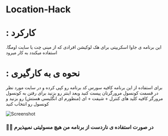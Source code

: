 # Location-Hack

# : کارکرد

.این برنامه ی جاوا اسکریپتی برای هک لوکیشن افرادی که از مینی چت یا سایت اومگا استفاده میکندد به کار میرود

# : نحوه ی به کارگیری

برای استفاده از این برنامه کافیه سورس کد برنامه رو کپی کرده و در سایت مورد نظر در قسمت کونسول مرورگرتان پیست کنید وبعد اینتر رو بزنید برای رفتن به کونسول مرورگر کافیه کلید های کنترل + شیفت + ای (منظورم ای انگلیسی هستش) رو بزنید و کونسول رو انتخاب کنید

![Screenshot ](https://user-images.githubusercontent.com/78368930/107955744-6472b400-6fb3-11eb-8cbb-de3bc0dd9695.png)

### 🙂🙂 در صورت استفاده ی ناردست از برنامه من هیچ مسولیتی نمیپذیرم
